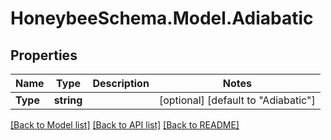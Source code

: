 
# HoneybeeSchema.Model.Adiabatic

## Properties

Name | Type | Description | Notes
------------ | ------------- | ------------- | -------------
**Type** | **string** |  | [optional] [default to "Adiabatic"]

[[Back to Model list]](../README.md#documentation-for-models)
[[Back to API list]](../README.md#documentation-for-api-endpoints)
[[Back to README]](../README.md)


